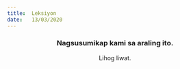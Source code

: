 ```yaml
---
title:  Leksiyon
date:   13/03/2020
---
```


### <center>Nagsusumikap kami sa araling ito.</center>
<center>Lihog liwat.</center>